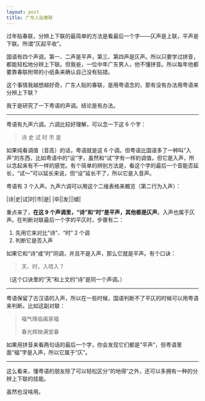 ```yaml
---
layout: post
title: 广东人贴春联
---
```


过年贴春联，分辨上下联的最简单的方法是看最后一个字——仄声是上联，平声是下联。所谓“仄起平收”。

国语有四个声调，第一、二声是平声，第三、第四声是仄声。所以只要学过拼音，都能轻松地分辨上下联。但我爸，一位中年广东男人，他不懂拼音。所以每年他都要靠春联附带的小纸条来确认自己没有贴错。

这个事情我越想越好奇，广东人贴的春联，是用粤语念的，那有没有办法用粤语来分辨上下联？

我于是研究了一下粤语的声调。结论是有办法。

----

粤语有九声六调。六调比较好理解，可以念一下这 6 个字：

> 诗 史 试 时 市 是

如果纯看调值（音高）的话，粤语就是这 6 个调。但粤语比国语多了一种叫“入声”的东西，比如粤语中的“设”字，虽然和“试”字有一样的调值，但它是入声，所以念起来有不一样的感觉。有个简单的辨别方法是，看这个字的最后一个音能否延长，“试～”可以延长来说，但“设”延长不了，所以它是入音声。

粤语有 3 个入声。九声六调可以用这个二维表格来概览（第二行为入声）：

|诗|史|试|时|市|是|
|卒||发|||蜡|

重点来了，**在这 9 个声调里，“诗”和“时”是平声，其他都是仄声**。入声也属于仄声。在判断对联最后一个字的平仄时，步骤有二：

1. 先用它来对比“诗”、“时” 2 个调
2. 判断它是否入声

如果它和“诗”或“时”同调，并且不是入声，那么它就是平声。有个口诀：

> 天、时，入唔入？

（这个口诀里的“天”和上文的“诗”是同一个声调。）

----

粤语保留了古汉语的入声，所以在一些时候，国语判断不了平仄的时候可以用粤语来判断。比如这副对联：

> 福气降临阖家福
>
> 春光辉映满堂春

如果用拼音来看两句话的最后一个字，你会发现它们都是“平声”，但粤语里面“福”字是入声，所以它属于“仄”。

----

这么看来，懂粤语的朋友除了可以轻松区分“的地得”之外，还可以多拥有一种的分辨上下联的技能。

虽然也没啥用。